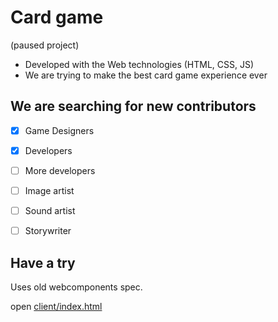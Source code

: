 # Card game

(paused project)


* Developed with the Web technologies (HTML, CSS, JS)
* We are trying to make the best card game experience ever


## We are searching for new contributors
- [X] Game Designers
- [X] Developers
- [ ] More developers
- [ ] Image artist
- [ ] Sound artist
- [ ] Storywriter


## Have a try

Uses old webcomponents spec.

 open [client/index.html](http://rawgit.com/GrosSacASac/FWWE/master/client/index.html)